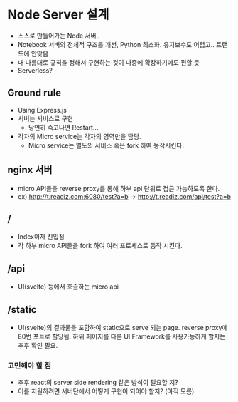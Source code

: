 # Node Server 설계
- 스스로 만들어가는 Node 서버..
- Notebook 서버의 전체적 구조를 개선, Python 최소화. 유지보수도 어렵고.. 트랜드에 안맞음
- 내 나름대로 규칙을 정해서 구현하는 것이 나중에 확장하기에도 편할 듯
- Serverless?

## Ground rule
- Using Express.js
- 서버는 서비스로 구현
  - 당연히 죽고나면 Restart...
- 각자의 Micro service는 각자의 영역만을 담당.
  - Micro service는 별도의 서비스 혹은 fork 하여 동작시킨다.

## nginx 서버
- micro API들을 reverse proxy를 통해 하부 api 단위로 접근 가능하도록 한다.
- ex) http://t.readiz.com:6080/test?a=b
   -> http://t.readiz.com/api/test?a=b

## /
- Index이자 진입점
- 각 하부 micro API들을 fork 하여 여러 프로세스로 동작 시킨다.

## /api
- UI(svelte) 등에서 호출하는 micro api

## /static
- UI(svelte)의 결과물을 포함하여 static으로 serve 되는 page. reverse proxy에 80번 포트로 할당됨. 하위 페이지를 다른 UI Framework를 사용가능하게 할지는 추후 확인 필요.

### 고민해야 할 점
- 추후 react의 server side rendering 같은 방식이 필요할 지?
- 이를 지원하려면 서버단에서 어떻게 구현이 되어야 할지? (아직 모름)

